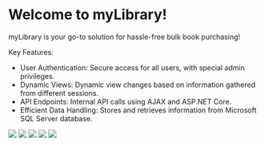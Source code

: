 # Welcome to myLibrary!

myLibrary is your go-to solution for hassle-free bulk book purchasing!


Key Features:

 - User Authentication: Secure access for all users, with special admin privileges.
 - Dynamic Views: Dynamic view changes based on information gathered from different sessions.
 - API Endpoints: Internal API calls using AJAX and ASP.NET Core.
 - Efficient Data Handling: Stores and retrieves information from Microsoft SQL Server database.

![](https://github.com/LSA125/Bulky_MVC/blob/master/Demo/Screenshot_1.png)
![](https://github.com/LSA125/Bulky_MVC/blob/master/Demo/Screenshot_2.png)
![](https://github.com/LSA125/Bulky_MVC/blob/master/Demo/Screenshot_3.png)
![](https://github.com/LSA125/Bulky_MVC/blob/master/Demo/Screenshot_4.png)
![](https://github.com/LSA125/Bulky_MVC/blob/master/Demo/Screenshot_5.png)
